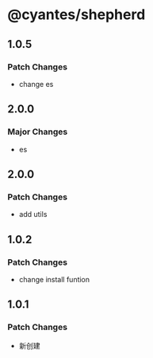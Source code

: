 # @cyantes/shepherd

## 1.0.5

### Patch Changes

- change es

## 2.0.0

### Major Changes

- es

## 2.0.0

### Patch Changes

- add utils

## 1.0.2

### Patch Changes

- change install funtion

## 1.0.1

### Patch Changes

- 新创建
